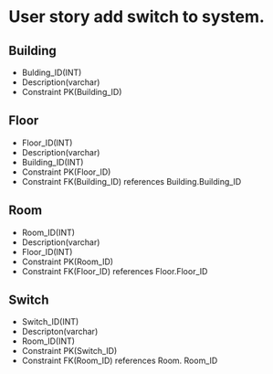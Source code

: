 # User story add switch to system.

## Building

* Bulding_ID(INT) 
* Description(varchar)
* Constraint PK(Building_ID)

## Floor

* Floor_ID(INT)
* Description(varchar)
* Building_ID(INT)
* Constraint PK(Floor_ID)
* Constraint FK(Building_ID) references Building.Building_ID

## Room 

* Room_ID(INT)
* Description(varchar)
* Floor_ID(INT)
* Constraint PK(Room_ID)
* Constraint FK(Floor_ID) references Floor.Floor_ID

## Switch 

* Switch_ID(INT)
* Descripton(varchar)
* Room_ID(INT)
* Constraint PK(Switch_ID)
* Constraint FK(Room_ID) references Room.
Room_ID

